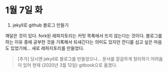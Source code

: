 # 1월 7일 화

1. jekyll로 github 블로그 만들기

깨달은 것이 있다. fork된 레파지토리는 커밋 목록에서 뜨지 않는다는 것이다. 블로그를 하는 이유 중에 공부한 것을 기록해서 되새긴다는 의미도 있지만 잔디를 심고 싶은 마음도 있었기에... 새로 레파지토리를 만들었다.

> \[추가\] 당시엔 jekyll로 블로그를 만들었으나... 문서를 깔끔하게 정리하기 어려움이 있어 현재 \(2020년 3월 12일\) gitbook으로 옮겼다.



